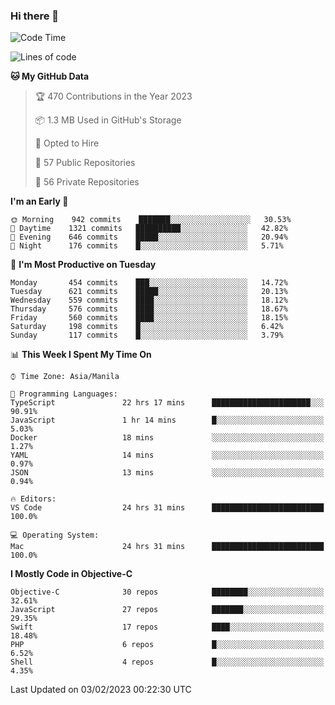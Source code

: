 ### Hi there 👋

<!--START_SECTION:waka-->
![Code Time](http://img.shields.io/badge/Code%20Time-3%2C599%20hrs%2056%20mins-blue)

![Lines of code](https://img.shields.io/badge/From%20Hello%20World%20I%27ve%20Written-2%20Million%20lines%20of%20code-blue)

**🐱 My GitHub Data** 

> 🏆 470 Contributions in the Year 2023
 > 
> 📦 1.3 MB Used in GitHub's Storage 
 > 
> 💼 Opted to Hire
 > 
> 📜 57 Public Repositories 
 > 
> 🔑 56 Private Repositories  
 > 
**I'm an Early 🐤** 

```text
🌞 Morning    942 commits    ███████░░░░░░░░░░░░░░░░░░   30.53% 
🌆 Daytime    1321 commits   ██████████░░░░░░░░░░░░░░░   42.82% 
🌃 Evening    646 commits    █████░░░░░░░░░░░░░░░░░░░░   20.94% 
🌙 Night      176 commits    █░░░░░░░░░░░░░░░░░░░░░░░░   5.71%

```
📅 **I'm Most Productive on Tuesday** 

```text
Monday       454 commits    ███░░░░░░░░░░░░░░░░░░░░░░   14.72% 
Tuesday      621 commits    █████░░░░░░░░░░░░░░░░░░░░   20.13% 
Wednesday    559 commits    ████░░░░░░░░░░░░░░░░░░░░░   18.12% 
Thursday     576 commits    ████░░░░░░░░░░░░░░░░░░░░░   18.67% 
Friday       560 commits    ████░░░░░░░░░░░░░░░░░░░░░   18.15% 
Saturday     198 commits    █░░░░░░░░░░░░░░░░░░░░░░░░   6.42% 
Sunday       117 commits    █░░░░░░░░░░░░░░░░░░░░░░░░   3.79%

```


📊 **This Week I Spent My Time On** 

```text
⌚︎ Time Zone: Asia/Manila

💬 Programming Languages: 
TypeScript               22 hrs 17 mins      ██████████████████████░░░   90.91% 
JavaScript               1 hr 14 mins        █░░░░░░░░░░░░░░░░░░░░░░░░   5.03% 
Docker                   18 mins             ░░░░░░░░░░░░░░░░░░░░░░░░░   1.27% 
YAML                     14 mins             ░░░░░░░░░░░░░░░░░░░░░░░░░   0.97% 
JSON                     13 mins             ░░░░░░░░░░░░░░░░░░░░░░░░░   0.94%

🔥 Editors: 
VS Code                  24 hrs 31 mins      █████████████████████████   100.0%

💻 Operating System: 
Mac                      24 hrs 31 mins      █████████████████████████   100.0%

```

**I Mostly Code in Objective-C** 

```text
Objective-C              30 repos            ████████░░░░░░░░░░░░░░░░░   32.61% 
JavaScript               27 repos            ███████░░░░░░░░░░░░░░░░░░   29.35% 
Swift                    17 repos            ████░░░░░░░░░░░░░░░░░░░░░   18.48% 
PHP                      6 repos             █░░░░░░░░░░░░░░░░░░░░░░░░   6.52% 
Shell                    4 repos             █░░░░░░░░░░░░░░░░░░░░░░░░   4.35%

```



 Last Updated on 03/02/2023 00:22:30 UTC
<!--END_SECTION:waka-->


<!--
**rad182/rad182** is a ✨ _special_ ✨ repository because its `README.md` (this file) appears on your GitHub profile.

Here are some ideas to get you started:

- 🔭 I’m currently working on ...
- 🌱 I’m currently learning ...
- 👯 I’m looking to collaborate on ...
- 🤔 I’m looking for help with ...
- 💬 Ask me about ...
- 📫 How to reach me: ...
- 😄 Pronouns: ...
- ⚡ Fun fact: ...
-->
